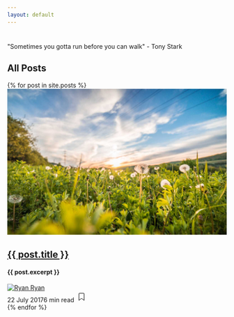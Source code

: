 ```yaml
---
layout: default
---
```


<div class="mainheading">
  <h1 class="sitetitle"></h1>
  <p class="lead">
    "Sometimes you gotta run before you can walk" - Tony Stark
  </p>
</div>

<section class="recent-posts">
  <div class="section-title">
    <h2><span>All Posts</span></h2>
  </div>
  <div class="card-columns listrecent">
    {% for post in site.posts %}
      <div class="card">
        <a href="{{ post.url }}">
          <img class="img-fluid" src="/assets/img/demopic/8.jpg" alt="">
        </a>
        <div class="card-block">
          <h2 class="card-title"><a href="{{ post.url }}">{{ post.title }}</a></h2>
          <h4 class="card-text">{{ post.excerpt }}</h4>
          <div class="metafooter">
            <div class="wrapfooter">
              <span class="meta-footer-thumb">
              <a href="{{ post.url }}">
                <img class="author-thumb" src="https://s.gravatar.com/avatar/79c3827e7bad5914462a25d732300459?s=250&amp;d=mm&amp;r=x" alt="Ryan">
              </a>
              </span>
              <span class="author-meta">
              <span class="post-name"><a href="/author.html">Ryan</a></span><br/>
              <span class="post-date">22 July 2017</span><span class="dot"></span><span class="post-read">6 min read</span>
              </span>
              <span class="post-read-more">
                <a href="{{ post.url }}" title="Read Story">
                  <svg class="svgIcon-use" width="25" height="25" viewbox="0 0 25 25">
                    <path d="M19 6c0-1.1-.9-2-2-2H8c-1.1 0-2 .9-2 2v14.66h.012c.01.103.045.204.12.285a.5.5 0 0 0 .706.03L12.5 16.85l5.662 4.126a.508.508 0 0 0 .708-.03.5.5 0 0 0 .118-.285H19V6zm-6.838 9.97L7 19.636V6c0-.55.45-1 1-1h9c.55 0 1 .45 1 1v13.637l-5.162-3.668a.49.49 0 0 0-.676 0z" fill-rule="evenodd"></path>
                  </svg>
                </a>
              </span>
            </div>
          </div>
        </div>
      </div>
    {% endfor %}
  </div>
</section>
